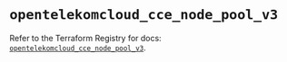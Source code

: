 # `opentelekomcloud_cce_node_pool_v3`

Refer to the Terraform Registry for docs: [`opentelekomcloud_cce_node_pool_v3`](https://registry.terraform.io/providers/opentelekomcloud/opentelekomcloud/1.36.31/docs/resources/cce_node_pool_v3).
